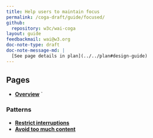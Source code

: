 ```yaml
---
title: Help users to maintain focus
permalink: /coga-draft/guide/focused/
github:
  repository: w3c/wai-coga
layout: guide
feedbackmail: wai@w3.org
doc-note-type: draft
doc-note-message-md: |
  [See page details in plan](../../plan#design-guide)
---
```


## Pages

- **[Overview](./overview)**
  `

### Patterns

- **[Restrict interruptions](./avoid-interruptions)**
- **[Avoid too much content](./limit-content)**

